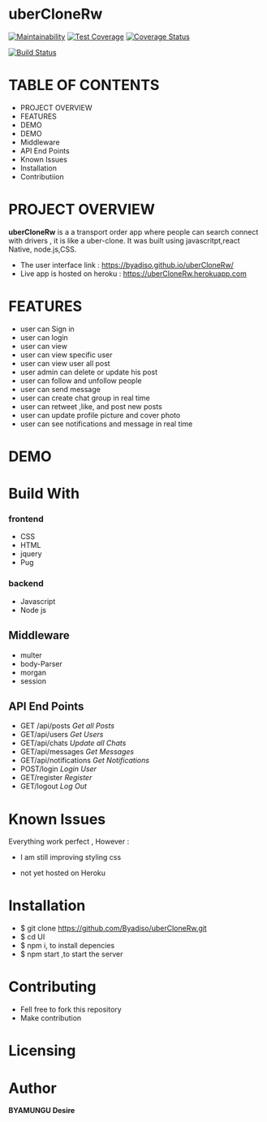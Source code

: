 # uberCloneRw

[![Maintainability](https://api.codeclimate.com/v1/badges/f8910ac7a64bcd78c3a6/maintainability)](https://codeclimate.com/github/Byadiso/UI/maintainability) [![Test Coverage](https://api.codeclimate.com/v1/badges/f8910ac7a64bcd78c3a6/test_coverage)](https://codeclimate.com/github/Byadiso/UI/test_coverage)
[![Coverage Status](https://coveralls.io/repos/github/Byadiso/UI/badge.svg?branch=master)](https://coveralls.io/github/Byadiso/UI?branch=master)

[![Build Status](https://travis-ci.org/Byadiso/UI.svg?branch=develop)](https://travis-ci.org/Byadiso/UI)

# TABLE OF CONTENTS

- PROJECT OVERVIEW
- FEATURES
- DEMO
- DEMO
- Middleware
- API End Points
- Known Issues
- Installation
- Contributiion

# PROJECT OVERVIEW

**uberCloneRw** is a a transport order app where people can search connect with drivers , it is like a uber-clone. It was built using javascritpt,react Native, node.js,CSS.

- The user interface link : https://byadiso.github.io/uberCloneRw/
- Live app is hosted on heroku : https://uberCloneRw.herokuapp.com

# FEATURES

- user can Sign in
- user can login
- user can view
- user can view specific user
- user can view user all post
- user admin can delete or update his post
- user can follow and unfollow people
- user can send message
- user can create chat group in real time
- user can retweet ,like, and post new posts
- user can update profile picture and cover photo
- user can see notifications and message in real time

# DEMO

# Build With

### frontend

- CSS
- HTML
- jquery
- Pug

### backend

- Javascript
- Node js

## Middleware

- multer
- body-Parser
- morgan
- session

## API End Points

- GET /api/posts _Get all Posts_
- GET/api/users _Get Users_
- GET/api/chats _Update all Chats_
- GET/api/messages _Get Messages_
- GET/api/notifications _Get Notifications_
- POST/login _Login User_
- GET/register _Register_
- GET/logout _Log Out_

# Known Issues

Everything work perfect , However :

- I am still improving styling css

- not yet hosted on Heroku

# Installation

- \$ git clone https://github.com/Byadiso/uberCloneRw.git
- \$ cd UI
- \$ npm i, to install depencies
- \$ npm start ,to start the server

# Contributing

- Fell free to fork this repository
- Make contribution

# Licensing

# Author

**BYAMUNGU Desire**
